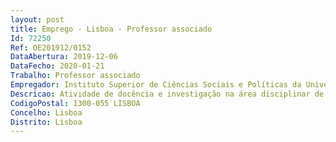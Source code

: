 ```yaml
--- 
layout: post
title: Emprego - Lisboa - Professor associado
Id: 72250
Ref: OE201912/0152
DataAbertura: 2019-12-06
DataFecho: 2020-01-21
Trabalho: Professor associado
Empregador: Instituto Superior de Ciências Sociais e Políticas da Universidade de Lisboa
Descricao: Atividade de docência e investigação na área disciplinar de Administração Pública do ISCSP da Universidade de Lisboa, a qual integra as seguintes unidades curriculares  História da Administração Pública Portuguesa, História Contemporânea da Administração Local, Planeamento e Avaliação de Políticas e Programas Sociais, Seminário de Investigação, Governação e Políticas Públicas.
CodigoPostal: 1300-055 LISBOA
Concelho: Lisboa
Distrito: Lisboa
--- 
```

